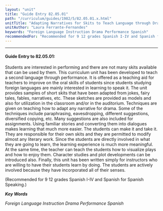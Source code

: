 ```yaml
---
layout: "unit"
title: "Guide Entry 82.05.01"
path: "/curriculum/guides/1982/5/82.05.01.x.html"
unitTitle: "Adapting Narratives for Skits to Teach Language through Drama"
unitAuthor: "Laura Ferrante-Fernandes"
keywords: "Foreign Language Instruction Drama Performance Spanish"
recommendedFor: "Recommended for 9 12 grades Spanish I-IV and Spanish for Spanish Speaking."
---
```

<body>
<hr/>
<h4>
Guide Entry to 82.05.01:
</h4>
Students are interested in performing and there are not many skits available that can be used by them.  This curriculum unit has been developed to teach a second language through performance.  It is offered as a teaching aid for teachers to improve on the oral skills of students since students studying foreign languages are mainly interested in learning to speak it.  The unit provides samples of short skits that have been adapted from jokes, fairy tales, fables, narratives, etc.  These sketches are provided as models and also for utilization in the classroom and/or in the auditorium.  Techniques are given on teaching how to adapt any narrative for drama.  Some of the techniques include paraphrasing, eavesdropping, different suggestions, diversified copying, etc.  Many suggestions are also included for assignments.  Using familiar stories and converting them into dialogues makes learning that much more easier.  The students can make it and take it.  They are responsible for their own skits and they are permitted to modify almost any literary work.  Since the students are directly involved in what they are going to learn, the learning experience is much more meaningful.  At the same time, the teacher can teach the students how to visualize plays and how to enjoy them. Character studies and plot developments can be introduced also. Finally, this unit has been written simply for instructors who are willing to have their students learn by doing.  The students are actively involved because they have incorporated all of their senses.
<p>
(Recommended for 9 12 grades Spanish I-IV and Spanish for Spanish Speaking.)
</p>
<p>
<b>
<i>
Key Words
</i>
</b>
<br/>
</p>
<p>
<i>
Foreign Language Instruction Drama Performance Spanish
</i>
</p>
</body>